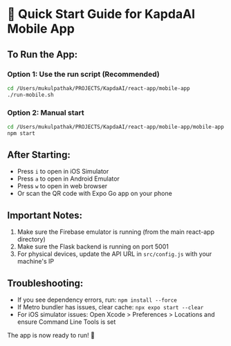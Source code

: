 # 🚀 Quick Start Guide for KapdaAI Mobile App

## To Run the App:

### Option 1: Use the run script (Recommended)
```bash
cd /Users/mukulpathak/PROJECTS/KapdaAI/react-app/mobile-app
./run-mobile.sh
```

### Option 2: Manual start
```bash
cd /Users/mukulpathak/PROJECTS/KapdaAI/react-app/mobile-app/mobile-app
npm start
```

## After Starting:
- Press `i` to open in iOS Simulator
- Press `a` to open in Android Emulator  
- Press `w` to open in web browser
- Or scan the QR code with Expo Go app on your phone

## Important Notes:
1. Make sure the Firebase emulator is running (from the main react-app directory)
2. Make sure the Flask backend is running on port 5001
3. For physical devices, update the API URL in `src/config.js` with your machine's IP

## Troubleshooting:
- If you see dependency errors, run: `npm install --force`
- If Metro bundler has issues, clear cache: `npx expo start --clear`
- For iOS simulator issues: Open Xcode > Preferences > Locations and ensure Command Line Tools is set

The app is now ready to run! 🎉